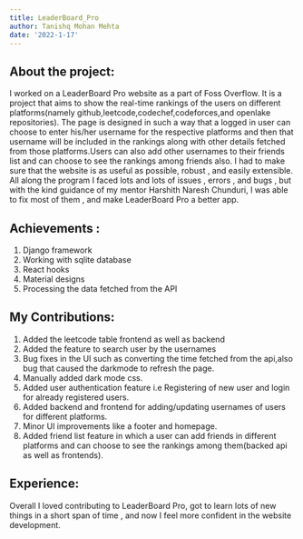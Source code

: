 ```yaml
---
title: LeaderBoard_Pro
author: Tanishq Mohan Mehta
date: '2022-1-17'
---
```



## About the project:

I worked on a LeaderBoard Pro website as a part of Foss Overflow. It is a project that aims to show the real-time rankings of the users on different platforms(namely github,leetcode,codechef,codeforces,and openlake repositories). The page is designed in such a way that a logged in user can choose to enter his/her username for the respective platforms and then that username will be included in the rankings along with other details fetched from those platforms.Users can also add other usernames to their friends list and can choose to see the rankings among friends also.
 I had to make sure that the website is as useful as possible, robust , and easily extensible. All along the program I faced lots and lots of issues , errors , and bugs , but with the kind guidance of my mentor Harshith Naresh Chunduri, I was able to fix most of them , and make LeaderBoard Pro a better app.


## Achievements :

1. Django framework
2. Working with sqlite database
3. React hooks
4. Material designs
5. Processing the data fetched from the API


## My Contributions:

1. Added the leetcode table frontend as well as backend
2. Added the feature to search user by the usernames
3. Bug fixes in the UI such as converting the time fetched from the 	api,also bug that caused the darkmode to refresh the page.
4. Manually added dark mode css.
5. Added user authentication feature i.e Registering of new user and login for already registered users.
6. Added backend and frontend for adding/updating usernames of users for different platforms.
7. Minor UI improvements like a footer and homepage.
8. Added friend list feature in which a user can add friends in different platforms and can choose to see the rankings among them(backed api as well as frontends).



## Experience:
Overall I loved contributing to LeaderBoard Pro, got to learn lots of new things in a short span of time , and now I feel more confident in the website development.